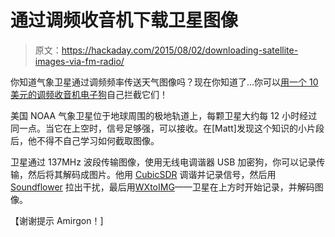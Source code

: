 # 通过调频收音机下载卫星图像

> 原文：<https://hackaday.com/2015/08/02/downloading-satellite-images-via-fm-radio/>

你知道气象卫星通过调频频率传送天气图像吗？现在你知道了…你可以[用一个 10 美元的调频收音机电子狗](http://mattg.co.uk/words/noaa_sdr/)自己拦截它们！

美国 NOAA 气象卫星位于地球周围的极地轨道上，每颗卫星大约每 12 小时经过同一点。当它在上空时，信号足够强，可以接收。在[Matt]发现这个知识的小片段后，他不得不自己学习如何截取图像。

卫星通过 137MHz 波段传输图像，使用无线电调谐器 USB 加密狗，你可以记录传输，然后将其解码成图片。他用 [CubicSDR](http://cubicsdr.com/) 调谐并记录信号，然后用 [Soundflower](https://rogueamoeba.com/freebies/soundflower/) 拉出干扰，最后用[WXtoIMG](http://www.wxtoimg.com/)——卫星在上方时开始记录，并解码图像。

【谢谢提示 Amirgon！]